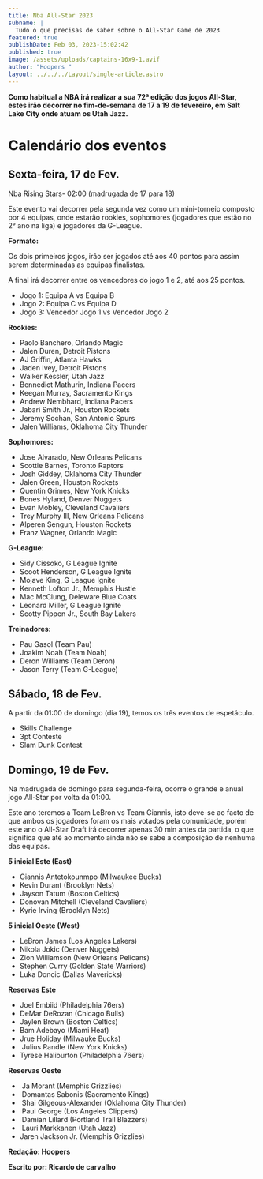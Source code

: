 ```yaml
---
title: Nba All-Star 2023
subname: |
  Tudo o que precisas de saber sobre o All-Star Game de 2023
featured: true
publishDate: Feb 03, 2023-15:02:42
published: true
image: /assets/uploads/captains-16x9-1.avif
author: "Hoopers "
layout: ../../../Layout/single-article.astro
---
```

<!--StartFragment-->

**Como habitual a NBA irá realizar a sua 72ª edição dos jogos All-Star, estes irão decorrer no fim-de-semana de 17 a 19 de fevereiro, em Salt Lake City onde atuam os Utah Jazz.**

# Calendário dos eventos 

## Sexta-feira, 17 de Fev.

Nba Rising Stars- 02:00 (madrugada de 17 para 18)



Este evento vai decorrer pela segunda vez como um mini-torneio composto por 4 equipas, onde estarão rookies, sophomores (jogadores que estão no 2° ano na liga) e jogadores da G-League. 



**Formato:**

Os dois primeiros jogos, irão ser jogados até aos 40 pontos para assim serem determinadas as equipas finalistas.

A final irá decorrer entre os vencedores do jogo 1 e 2, até aos 25 pontos.



* Jogo 1: Equipa A vs Equipa B
* Jogo 2: Equipa C vs Equipa D
* Jogo 3: Vencedor Jogo 1 vs Vencedor Jogo 2 



**Rookies:**

* Paolo Banchero, Orlando Magic
* Jalen Duren, Detroit Pistons
* AJ Griffin, Atlanta Hawks
* Jaden Ivey, Detroit Pistons
* Walker Kessler, Utah Jazz
* Bennedict Mathurin, Indiana Pacers
* Keegan Murray, Sacramento Kings
* Andrew Nembhard, Indiana Pacers
* Jabari Smith Jr., Houston Rockets
* Jeremy Sochan, San Antonio Spurs
* Jalen Williams, Oklahoma City Thunder



**Sophomores:**

* Jose Alvarado, New Orleans Pelicans
* Scottie Barnes, Toronto Raptors
* Josh Giddey, Oklahoma City Thunder
* Jalen Green, Houston Rockets
* Quentin Grimes, New York Knicks
* Bones Hyland, Denver Nuggets
* Evan Mobley, Cleveland Cavaliers
* Trey Murphy III, New Orleans Pelicans
* Alperen Sengun, Houston Rockets
* Franz Wagner, Orlando Magic

**G-League:**

* Sidy Cissoko, G League Ignite
* Scoot Henderson, G League Ignite
* Mojave King, G League Ignite
* Kenneth Lofton Jr., Memphis Hustle
* Mac McClung, Deleware Blue Coats
* Leonard Miller, G League Ignite
* Scotty Pippen Jr., South Bay Lakers

**Treinadores:**

* Pau Gasol (Team Pau)
* Joakim Noah (Team Noah)
* Deron Williams (Team Deron)
* Jason Terry (Team G-League)

## Sábado, 18 de Fev.

A partir da 01:00 de domingo (dia 19), temos os três eventos de espetáculo.



* Skills Challenge
* 3pt Conteste
* Slam Dunk Contest



## Domingo, 19 de Fev. 

Na madrugada de domingo para segunda-feira, ocorre o grande e anual jogo All-Star por volta da 01:00. 

Este ano teremos a Team LeBron vs Team Giannis, isto deve-se ao facto de que ambos os jogadores foram os mais votados pela comunidade, porém este ano o All-Star Draft irá decorrer apenas 30 min antes da partida, o que significa que até ao momento ainda não se sabe a composição de nenhuma das equipas. 



**5 inicial Este (East)** 

* Giannis Antetokounmpo (Milwaukee Bucks)
* Kevin Durant (Brooklyn Nets)
* Jayson Tatum (Boston Celtics)
* Donovan Mitchell (Cleveland Cavaliers)
* Kyrie Irving (Brooklyn Nets)

**5 inicial Oeste (West)**

* LeBron James (Los Angeles Lakers)
* Nikola Jokic (Denver Nuggets)
* Zion Williamson (New Orleans Pelicans)
* Stephen Curry (Golden State Warriors)
* Luka Doncic (Dallas Mavericks)



**Reservas Este**

* Joel Embiid (Philadelphia 76ers)
* DeMar DeRozan (Chicago Bulls)
* Jaylen Brown (Boston Celtics)
* Bam Adebayo (Miami Heat)
* Jrue Holiday (Milwauke Bucks)
*  Julius Randle (New York Knicks)
* Tyrese Haliburton (Philadelphia 76ers)

**Reservas Oeste**

*  Ja Morant (Memphis Grizzlies)
*  Domantas Sabonis (Sacramento Kings)
*  Shai Gilgeous-Alexander (Oklahoma City Thunder)
*  Paul George (Los Angeles Clippers)
*  Damian Lillard (Portland Trail Blazzers)
*  Lauri Markkanen (Utah Jazz)
* Jaren Jackson Jr. (Memphis Grizzlies)



**Redação: Hoopers**

**E﻿scrito por: Ricardo de carvalho**



<!--EndFragment-->